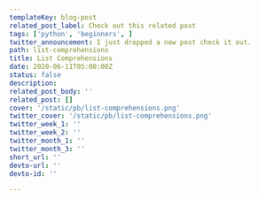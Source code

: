 ```yaml
---
templateKey: blog-post
related_post_label: Check out this related post
tags: ['python', 'beginners', ]
twitter_announcement: I just dropped a new post check it out.
path: list-comprehensions
title: List Comprehensions
date: 2020-06-11T05:00:00Z
status: false
description:
related_post_body: ''
related_post: []
cover: '/static/pb/list-comprehensions.png'
twitter_cover: '/static/pb/list-comprehensions.png'
twitter_week_1: ''
twitter_week_2: ''
twitter_month_1: ''
twitter_month_3: ''
short_url: ''
devto-url: ''
devto-id: ''

---
```


<!--
<p style='text-align: center'>
<a href='https://waylonwalker.com/blog/list-comprehensions'>
  <img
    style='width:500px; max-width:80%; margin: auto;'
    src="https://waylonwalker.com/list-comprehensions.png"
    alt="Read more from the List Comprehensions article"
  />
  </a>
</p>

-->
